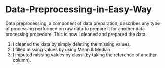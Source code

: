 # Data-Preprocessing-in-Easy-Way
 Data preprocessing, a component of data preparation, describes any type of processing performed on raw data to prepare it for another data processing procedure.
 This is how I cleaned and prepared the data.
1. I cleaned the data by simply deleting the missing values.
2. I filled missing values by using Mean & Median
3. I imputed missing values by class (by taking the reference of another column).
